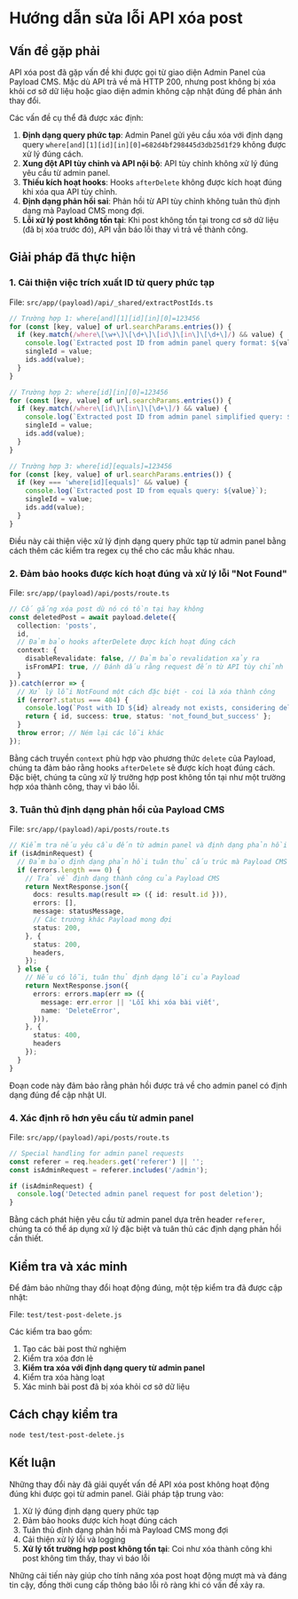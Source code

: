 # Hướng dẫn sửa lỗi API xóa post

## Vấn đề gặp phải

API xóa post đã gặp vấn đề khi được gọi từ giao diện Admin Panel của Payload CMS. Mặc dù API trả về mã HTTP 200, nhưng post không bị xóa khỏi cơ sở dữ liệu hoặc giao diện admin không cập nhật đúng để phản ánh thay đổi.

Các vấn đề cụ thể đã được xác định:

1. **Định dạng query phức tạp**: Admin Panel gửi yêu cầu xóa với định dạng query `where[and][1][id][in][0]=682d4bf298445d3db25d1f29` không được xử lý đúng cách.
2. **Xung đột API tùy chỉnh và API nội bộ**: API tùy chỉnh không xử lý đúng yêu cầu từ admin panel.
3. **Thiếu kích hoạt hooks**: Hooks `afterDelete` không được kích hoạt đúng khi xóa qua API tùy chỉnh.
4. **Định dạng phản hồi sai**: Phản hồi từ API tùy chỉnh không tuân thủ định dạng mà Payload CMS mong đợi.
5. **Lỗi xử lý post không tồn tại**: Khi post không tồn tại trong cơ sở dữ liệu (đã bị xóa trước đó), API vẫn báo lỗi thay vì trả về thành công.

## Giải pháp đã thực hiện

### 1. Cải thiện việc trích xuất ID từ query phức tạp

File: `src/app/(payload)/api/_shared/extractPostIds.ts`

```typescript
// Trường hợp 1: where[and][1][id][in][0]=123456
for (const [key, value] of url.searchParams.entries()) {
  if (key.match(/where\[\w+\]\[\d+\]\[id\]\[in\]\[\d+\]/) && value) {
    console.log(`Extracted post ID from admin panel query format: ${value}`);
    singleId = value;
    ids.add(value);
  }
}

// Trường hợp 2: where[id][in][0]=123456
for (const [key, value] of url.searchParams.entries()) {
  if (key.match(/where\[id\]\[in\]\[\d+\]/) && value) {
    console.log(`Extracted post ID from admin panel simplified query: ${value}`);
    singleId = value;
    ids.add(value);
  }
}

// Trường hợp 3: where[id][equals]=123456
for (const [key, value] of url.searchParams.entries()) {
  if (key === 'where[id][equals]' && value) {
    console.log(`Extracted post ID from equals query: ${value}`);
    singleId = value;
    ids.add(value);
  }
}
```

Điều này cải thiện việc xử lý định dạng query phức tạp từ admin panel bằng cách thêm các kiểm tra regex cụ thể cho các mẫu khác nhau.

### 2. Đảm bảo hooks được kích hoạt đúng và xử lý lỗi "Not Found"

File: `src/app/(payload)/api/posts/route.ts`

```typescript
// Cố gắng xóa post dù nó có tồn tại hay không
const deletedPost = await payload.delete({
  collection: 'posts',
  id,
  // Đảm bảo hooks afterDelete được kích hoạt đúng cách
  context: {
    disableRevalidate: false, // Đảm bảo revalidation xảy ra
    isFromAPI: true, // Đánh dấu rằng request đến từ API tùy chỉnh
  }
}).catch(error => {
  // Xử lý lỗi NotFound một cách đặc biệt - coi là xóa thành công
  if (error?.status === 404) {
    console.log(`Post with ID ${id} already not exists, considering deletion successful`);
    return { id, success: true, status: 'not_found_but_success' };
  }
  throw error; // Ném lại các lỗi khác
});
```

Bằng cách truyền `context` phù hợp vào phương thức `delete` của Payload, chúng ta đảm bảo rằng hooks `afterDelete` sẽ được kích hoạt đúng cách. Đặc biệt, chúng ta cũng xử lý trường hợp post không tồn tại như một trường hợp xóa thành công, thay vì báo lỗi.

### 3. Tuân thủ định dạng phản hồi của Payload CMS

File: `src/app/(payload)/api/posts/route.ts`

```typescript
// Kiểm tra nếu yêu cầu đến từ admin panel và định dạng phản hồi phù hợp
if (isAdminRequest) {
  // Đảm bảo định dạng phản hồi tuân thủ cấu trúc mà Payload CMS mong đợi
  if (errors.length === 0) {
    // Trả về định dạng thành công của Payload CMS 
    return NextResponse.json({
      docs: results.map(result => ({ id: result.id })),
      errors: [],
      message: statusMessage,
      // Các trường khác Payload mong đợi
      status: 200,
    }, {
      status: 200,
      headers,
    });
  } else {
    // Nếu có lỗi, tuân thủ định dạng lỗi của Payload
    return NextResponse.json({
      errors: errors.map(err => ({
        message: err.error || 'Lỗi khi xóa bài viết',
        name: 'DeleteError',
      })),
    }, {
      status: 400,
      headers
    });
  }
}
```

Đoạn code này đảm bảo rằng phản hồi được trả về cho admin panel có định dạng đúng để cập nhật UI.

### 4. Xác định rõ hơn yêu cầu từ admin panel

File: `src/app/(payload)/api/posts/route.ts`

```typescript
// Special handling for admin panel requests
const referer = req.headers.get('referer') || '';
const isAdminRequest = referer.includes('/admin');

if (isAdminRequest) {
  console.log('Detected admin panel request for post deletion');
}
```

Bằng cách phát hiện yêu cầu từ admin panel dựa trên header `referer`, chúng ta có thể áp dụng xử lý đặc biệt và tuân thủ các định dạng phản hồi cần thiết.

## Kiểm tra và xác minh

Để đảm bảo những thay đổi hoạt động đúng, một tệp kiểm tra đã được cập nhật:

File: `test/test-post-delete.js`

Các kiểm tra bao gồm:
1. Tạo các bài post thử nghiệm
2. Kiểm tra xóa đơn lẻ
3. **Kiểm tra xóa với định dạng query từ admin panel**
4. Kiểm tra xóa hàng loạt
5. Xác minh bài post đã bị xóa khỏi cơ sở dữ liệu

## Cách chạy kiểm tra

```bash
node test/test-post-delete.js
```

## Kết luận

Những thay đổi này đã giải quyết vấn đề API xóa post không hoạt động đúng khi được gọi từ admin panel. Giải pháp tập trung vào:

1. Xử lý đúng định dạng query phức tạp
2. Đảm bảo hooks được kích hoạt đúng cách
3. Tuân thủ định dạng phản hồi mà Payload CMS mong đợi
4. Cải thiện xử lý lỗi và logging
5. **Xử lý tốt trường hợp post không tồn tại**: Coi như xóa thành công khi post không tìm thấy, thay vì báo lỗi

Những cải tiến này giúp cho tính năng xóa post hoạt động mượt mà và đáng tin cậy, đồng thời cung cấp thông báo lỗi rõ ràng khi có vấn đề xảy ra.
